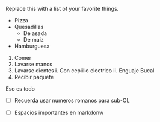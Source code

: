 Replace this with a list of your favorite things.
* Pizza
* Quesadillas
  * De asada
  * De maiz
* Hamburguesa

1. Comer
2. Lavarse manos
3. Lavarse dientes
 i. Con cepiillo electrico
 ii. Enguaje Bucal
4. Recibir paquete

Eso es todo

- [ ] Recuerda usar numeros romanos para sub-OL
- [ ] Espacios importantes en markdonw

